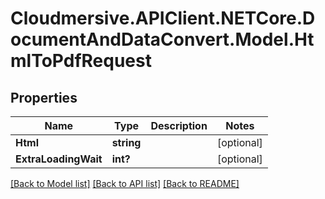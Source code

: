 # Cloudmersive.APIClient.NETCore.DocumentAndDataConvert.Model.HtmlToPdfRequest
## Properties

Name | Type | Description | Notes
------------ | ------------- | ------------- | -------------
**Html** | **string** |  | [optional] 
**ExtraLoadingWait** | **int?** |  | [optional] 

[[Back to Model list]](../README.md#documentation-for-models) [[Back to API list]](../README.md#documentation-for-api-endpoints) [[Back to README]](../README.md)

